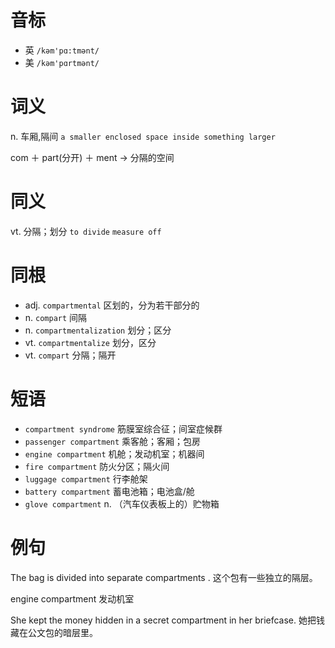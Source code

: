 # 音标

- 英 `/kəm'pɑ:tmənt/`
- 美 `/kəm'pɑrtmənt/`

# 词义

n. 车厢,隔间
`a smaller enclosed space inside something larger`



com ＋ part(分开) ＋ ment → 分隔的空间

# 同义

vt. 分隔；划分
`to divide` `measure off`

# 同根

- adj. `compartmental` 区划的，分为若干部分的
- n. `compart` 间隔
- n. `compartmentalization` 划分；区分
- vt. `compartmentalize` 划分，区分
- vt. `compart` 分隔；隔开

# 短语

- `compartment syndrome` 筋膜室综合征；间室症候群
- `passenger compartment` 乘客舱；客厢；包房
- `engine compartment` 机舱；发动机室；机器间
- `fire compartment` 防火分区；隔火间
- `luggage compartment` 行李舱架
- `battery compartment` 蓄电池箱；电池盒/舱
- `glove compartment` n. （汽车仪表板上的）贮物箱

# 例句

The bag is divided into separate compartments .
这个包有一些独立的隔层。

engine compartment
发动机室

She kept the money hidden in a secret compartment in her briefcase.
她把钱藏在公文包的暗层里。


